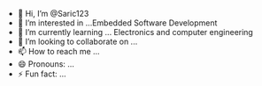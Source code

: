 - 👋 Hi, I’m @Saric123
- 👀 I’m interested in ...Embedded Software Development
- 🌱 I’m currently learning ... Electronics and computer engineering
- 💞️ I’m looking to collaborate on ...
- 📫 How to reach me ...
- 😄 Pronouns: ...
- ⚡ Fun fact: ...

<!---
Saric123/Saric123 is a ✨ special ✨ repository because its `README.md` (this file) appears on your GitHub profile.
You can click the Preview link to take a look at your changes.
--->
